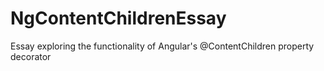 # NgContentChildrenEssay
Essay exploring the functionality of Angular's @ContentChildren property decorator
